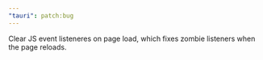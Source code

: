 ```yaml
---
"tauri": patch:bug
---
```


Clear JS event listeneres on page load, which fixes zombie listeners when the page reloads.

